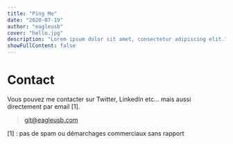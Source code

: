 ```yaml
---
title: "Ping Me"
date: "2020-07-19"
author: "eagleusb"
cover: "hello.jpg"
description: "Lorem ipsum dolor sit amet, consectetur adipiscing elit."
showFullContent: false
---
```


# Contact

Vous pouvez me contacter sur Twitter, LinkedIn etc... mais aussi
directement par email [1].

> [git@eagleusb.com](mailto:git@eagleusb.com)

[1] : pas de spam ou démarchages commerciaux sans rapport
